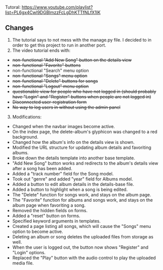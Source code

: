 Tutoral: https://www.youtube.com/playlist?list=PL6gx4Cwl9DGBlmzzFcLgDhKTTfNLfX1IK


## Changes
1. The tutorial says to not mess with the manage.py file. I decided to in order to get this project to run in another port.
2. The video tutorial ends with:
  * ~~non-functional "Add New Song" button on the details view~~
  * ~~non-functional "Favorite" buttons~~
  * non-functional "Search" menu option
  * ~~non-functional "Songs" menu option~~
  * ~~non-functional "Delete" buttons for songs~~
  * ~~non-functional "Logout" menu option~~
  * ~~questionable view for people who have not logged in (should probably have "Login" and "Register" buttons when people are not logged in)~~
  * ~~Disconnected user-registration form~~
  * ~~No way to log users in without using the admin panel~~
3. Modifications:
  * Changed when the navbar images become active.
  * On the index page, the delete-album's glyphicon was changed to a red background.
  * Changed how the album's info on the details view is shown.
  * Modified the URL structure for updating album details and favoriting albums.
  * Broke down the details template into another base template.
  * "Add New Song" button works and redirects to the album's details view after a song has been added.
  * Added a "track number" field for the Song model.
  * Took out "genre" and added "year" field for Albums model.
  * Added a button to edit album details in the details-base file.
  * Added a button to highlight when a song is being edited.
  * The "Delete" function for songs work, and stays on the album page.
  * The "Favorite" function for albums and songs work, and stays on the album page when favoriting a song.
  * Removed the hidden fields on forms.
  * Added a "reset" button on forms.
  * Specified keyword arguments in templates.
  * Created a page listing all songs, which will cause the "Songs" menu option to become active.
  * Deleting an album or song deletes the uploaded files from storage as well.
  * When the user is logged out, the button now shows "Register" and "Login" options.
  * Replaced the "Play" button with the audio control to play the uploaded media file.